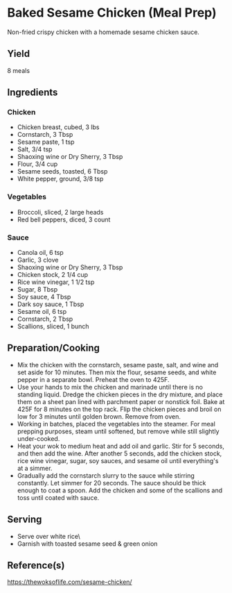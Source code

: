 # Baked Sesame Chicken (Meal Prep)

Non-fried crispy chicken with a homemade sesame chicken sauce.

## Yield

8 meals

## Ingredients

### Chicken

-   Chicken breast, cubed, 3 lbs
-   Cornstarch, 3 Tbsp
-   Sesame paste, 1 tsp
-   Salt, 3/4 tsp
-   Shaoxing wine or Dry Sherry, 3 Tbsp
-   Flour, 3/4 cup
-   Sesame seeds, toasted, 6 Tbsp
-   White pepper, ground, 3/8 tsp

### Vegetables

-   Broccoli, sliced, 2 large heads
-   Red bell peppers, diced, 3 count

### Sauce

-   Canola oil, 6 tsp
-   Garlic, 3 clove
-   Shaoxing wine or Dry Sherry, 3 Tbsp
-   Chicken stock, 2 1/4 cup
-   Rice wine vinegar, 1 1/2 tsp
-   Sugar, 8 Tbsp
-   Soy sauce, 4 Tbsp
-   Dark soy sauce, 1 Tbsp
-   Sesame oil, 6 tsp
-   Cornstarch, 2 Tbsp
-   Scallions, sliced, 1 bunch

## Preparation/Cooking

-   Mix the chicken with the cornstarch, sesame paste, salt, and wine and set aside for 10 minutes. Then mix the flour, sesame seeds, and white pepper in a separate bowl. Preheat the oven to 425F.
-   Use your hands to mix the chicken and marinade until there is no standing liquid. Dredge the chicken pieces in the dry mixture, and place them on a sheet pan lined with parchment paper or nonstick foil. Bake at 425F for 8 minutes on the top rack. Flip the chicken pieces and broil on low for 3 minutes until golden brown. Remove from oven.
-   Working in batches, placed the vegetables into the steamer. For meal prepping purposes, steam until softened, but remove while still slightly under-cooked.
-   Heat your wok to medium heat and add oil and garlic. Stir for 5 seconds, and then add the wine. After another 5 seconds, add the chicken stock, rice wine vinegar, sugar, soy sauces, and sesame oil until everything's at a simmer.
-   Gradually add the cornstarch slurry to the sauce while stirring constantly. Let simmer for 20 seconds. The sauce should be thick enough to coat a spoon. Add the chicken and some of the scallions and toss until coated with sauce.

## Serving

-   Serve over white rice\
-   Garnish with toasted sesame seed & green onion

## Reference(s)

<https://thewoksoflife.com/sesame-chicken/>
